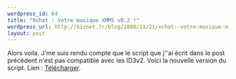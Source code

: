 ```yaml
--- 
wordpress_id: 64
title: "Xchat : Votre musique XMMS v0.2 !"
wordpress_url: http://kiznet.fr/blog/2008/11/21/xchat--votre-musique-xmms-v0.2/
layout: post
---
```


Alors voila. J'me suis rendu compte que le script que j''ai écrit dans le post
précédent n'est pas compatible avec les ID3v2. Voici la nouvelle version du
script. Lien :
[Télécharger](http://devellinux.free.fr/pub/scripts/xchat2/kxmms0.2.pl).
